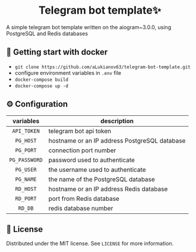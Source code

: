 <h1 align="center">Telegram bot template✨</h1>

A simple telegram bot template written on the aiogram~3.0.0, using PostgreSQL and Redis databases

## 🐋 Getting start with docker

+ ``git clone https://github.com/aLukianov63/telegram-bot-template.git``
+ configure environment variables in ``.env`` file
+ ``docker-compose build``
+ ``docker-compose up -d``

## ⚙️ Configuration

|   variables   | description                                   |
|:-------------:|-----------------------------------------------|
|  `API_TOKEN`  | telegram bot api token                        |
|   `PG_HOST`   | hostname or an IP address PostgreSQL database |
|   `PG_PORT`   | connection port number                        |
| `PG_PASSWORD` | password used to authenticate                 |
|   `PG_USER`   | the username used to authenticate             |
|   `PG_NAME`   | the name of the PostgreSQL database           |
|   `RD_HOST`   | hostname or an IP address Redis database      |
|   `RD_PORT`   | port from Redis database                      |
|    `RD_DB`    | redis database number                         |

## 📝 License

Distributed under the MIT license. See `LICENSE` for more information.